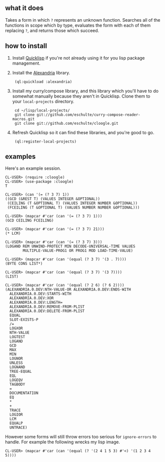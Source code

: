 what it does
------------

Takes a form in which `?` represents an unknown function.  Searches
all of the functions in scope which by type, evaluates the form with
each of them replacing `?`, and returns those which succeed.

how to install
--------------

1. Install [Quicklisp](http://www.quicklisp.org/beta/) if you're not
   already using it for you lisp package management.

2. Install the [Alexandria](http://common-lisp.net/project/alexandria/)
   library.
       
        (ql:quickload :alexandria)

3. Install my curry/compose library, and this library which you'll
   have to do somewhat manually because they aren't in Quicklisp.
   Clone them to your `local-projects` directory.

        cd ~/lisp/local-projects/
        git clone git://github.com/eschulte/curry-compose-reader-macros.git
        git clone git://github.com/eschulte/cloogle.git

4. Refresh Quicklisp so it can find these libraries, and you're good
   to go.

        (ql:register-local-projects)

examples
--------

Here's an example session.

    CL-USER> (require :cloogle)
    CL-USER> (use-package :cloogle)
    T

    CL-USER> (can '(= (? 3 7) 1))
    ((GCD (&REST T) (VALUES INTEGER &OPTIONAL))
     (CEILING (T &OPTIONAL T) (VALUES INTEGER NUMBER &OPTIONAL))
     (FCEILING (T &OPTIONAL T) (VALUES NUMBER NUMBER &OPTIONAL)))

    CL-USER> (mapcar #'car (can '(= (? 3 7) 1)))
    (GCD CEILING FCEILING)

    CL-USER> (mapcar #'car (can '(= (? 3 7) 21)))
    (* LCM)

    CL-USER> (mapcar #'car (can '(= (? 3 7) 3)))
    (LOGAND REM UNWIND-PROTECT MIN DECODE-UNIVERSAL-TIME VALUES
            MULTIPLE-VALUE-PROG1 OR PROG1 MOD LOAD-TIME-VALUE)

    CL-USER> (mapcar #'car (can '(equal (? 3 7) '(3 . 7))))
    (BYTE CONS LIST*)

    CL-USER> (mapcar #'car (can '(equal (? 3 7) '(3 7))))
    (LIST)

    CL-USER> (mapcar #'car (can '(equal (? 2 6) (? 6 2))))
    (ALEXANDRIA.0.DEV:NTH-VALUE-OR ALEXANDRIA.0.DEV:ENDS-WITH
      ALEXANDRIA.0.DEV:STARTS-WITH
      ALEXANDRIA.0.DEV:XOR
      ALEXANDRIA.0.DEV:LENGTH=
      ALEXANDRIA.0.DEV:REMOVE-FROM-PLIST
      ALEXANDRIA.0.DEV:DELETE-FROM-PLIST
      EQUAL
      SLOT-EXISTS-P
      /=
      LOGXOR
      NTH-VALUE
      LOGTEST
      LOGAND
      GCD
      MAX
      MIN
      LOGNOR
      UNLESS
      LOGNAND
      TREE-EQUAL
      EQL
      LOGEQV
      TAGBODY
      =
      DOCUMENTATION
      EQ
      *
      +
      TRACE
      LOGIOR
      LCM
      EQUALP
      UNTRACE)

However some forms will still throw errors too serious for
`ignore-errors` to handle.  For example the following wrecks my lisp
image.

    CL-USER> (mapcar #'car (can '(equal (? '(2 4 1 5 3) #'<) '(1 2 3 4 5))))
